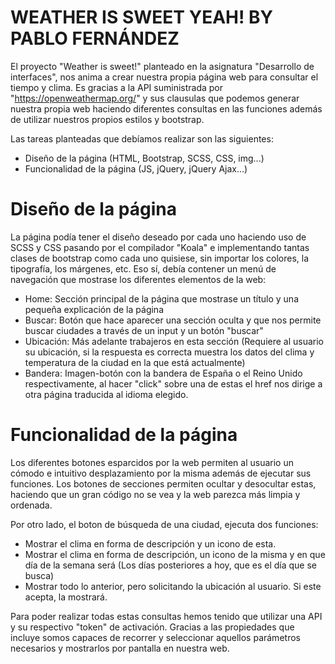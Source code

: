 # WEATHER IS SWEET YEAH! BY PABLO FERNÁNDEZ

El proyecto "Weather is sweet!" planteado en la asignatura "Desarrollo de interfaces", nos anima a crear nuestra propia página web para consultar el tiempo y clima.
Es gracias a la API suministrada por "https://openweathermap.org/" y sus clausulas que podemos generar nuestra propia web haciendo diferentes consultas en las funciones además
de utilizar nuestros propios estilos y bootstrap.

Las tareas planteadas que debíamos realizar son las siguientes:
  - Diseño de la página (HTML, Bootstrap, SCSS, CSS, img...)
  - Funcionalidad de la página (JS, jQuery, jQuery Ajax...)
  
  
# Diseño de la página
La página podía tener el diseño deseado por cada uno haciendo uso de SCSS y CSS pasando por el compilador "Koala" e implementando tantas clases de bootstrap como cada uno 
quisiese, sin importar los colores, la tipografía, los márgenes, etc. Eso sí, debía contener un menú de navegación que mostrase los diferentes elementos de la web:
  - Home: Sección principal de la página que mostrase un título y una pequeña explicación de la página 
  - Buscar: Botón que hace aparecer una sección oculta y que nos permite buscar ciudades a través de un input y un botón "buscar"
  - Ubicación: Más adelante trabajeros en esta sección (Requiere al usuario su ubicación, si la respuesta es correcta muestra los datos del clima y temperatura de la ciudad en la que está actualmente)
  - Bandera: Imagen-botón con la bandera de España o el Reino Unido respectivamente, al hacer "click" sobre una de estas el href nos dirige a otra página traducida al idioma elegido.

# Funcionalidad de la página
Los diferentes botones esparcidos por la web permiten al usuario un cómodo e intuitivo desplazamiento por la misma además de ejecutar sus funciones.
Los botones de secciones permiten ocultar y desocultar estas, haciendo que un gran código no se vea y la web parezca más limpia y ordenada.

Por otro lado, el boton de búsqueda de una ciudad, ejecuta dos funciones:
  - Mostrar el clima en forma de descripción y un icono de esta.
  - Mostrar el clima en forma de descripción, un icono de la misma y en que día de la semana será (Los días posteriores a hoy, que es el día que se busca)
  - Mostrar todo lo anterior, pero solicitando la ubicación al usuario. Si este acepta, la mostrará.
  
Para poder realizar todas estas consultas hemos tenido que utilizar una API y su respectivo "token" de activación. Gracias a las propiedades que incluye somos capaces de recorrer 
y seleccionar aquellos parámetros necesarios y mostrarlos por pantalla en nuestra web.

